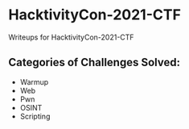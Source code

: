 # HacktivityCon-2021-CTF
Writeups for HacktivityCon-2021-CTF

## Categories of Challenges Solved:
- Warmup
- Web
- Pwn
- OSINT
- Scripting
